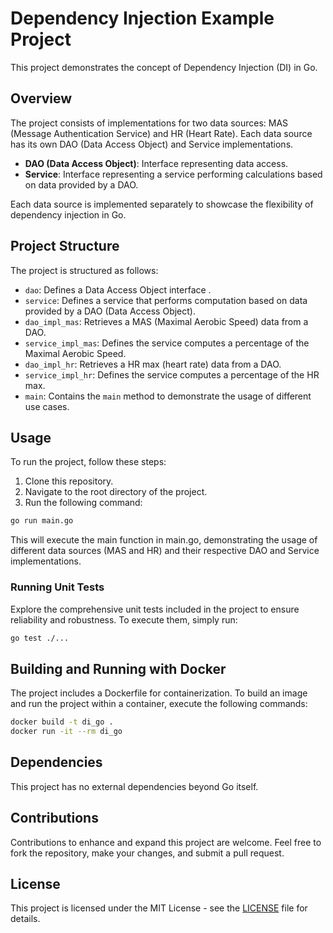 # Dependency Injection Example Project

This project demonstrates the concept of Dependency Injection (DI) in Go.

## Overview

The project consists of implementations for two data sources: MAS (Message Authentication Service) and HR (Heart Rate). Each data source has its own DAO (Data Access Object) and Service implementations.

- **DAO (Data Access Object)**: Interface representing data access.
- **Service**: Interface representing a service performing calculations based on data provided by a DAO.

Each data source is implemented separately to showcase the flexibility of dependency injection in Go.

## Project Structure

The project is structured as follows:

- `dao`: Defines a Data Access Object interface .
- `service`: Defines a service that performs computation based on data provided by a DAO (Data Access Object).
- `dao_impl_mas`: Retrieves a MAS (Maximal Aerobic Speed) data from a DAO.
- `service_impl_mas`: Defines the service computes a percentage of the Maximal Aerobic Speed.
- `dao_impl_hr`: Retrieves a HR max (heart rate) data from a DAO.
- `service_impl_hr`: Defines the service computes a percentage of the HR max.
- `main`: Contains the `main` method to demonstrate the usage of different use cases.

## Usage

To run the project, follow these steps:

1. Clone this repository.
2. Navigate to the root directory of the project.
3. Run the following command:

```bash
go run main.go
```

This will execute the main function in main.go, demonstrating the usage of different data sources (MAS and HR) and their respective DAO and Service implementations.

### Running Unit Tests

Explore the comprehensive unit tests included in the project to ensure reliability and robustness. To execute them, simply run:

```bash
go test ./...
```

## Building and Running with Docker

The project includes a Dockerfile for containerization. To build an image and run the project within a container, execute the following commands:

```bash
docker build -t di_go .
docker run -it --rm di_go
```

## Dependencies

This project has no external dependencies beyond Go itself.

## Contributions

Contributions to enhance and expand this project are welcome. Feel free to fork the repository, make your changes, and submit a pull request.

## License

This project is licensed under the MIT License - see the [LICENSE](LICENSE) file for details.